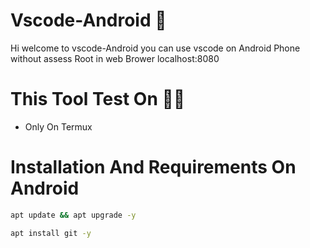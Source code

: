 # Vscode-Android 💯
Hi welcome to vscode-Android you can use vscode on Android Phone without assess Root in web Brower localhost:8080

# This Tool Test On 👨‍💻
- Only On Termux

# Installation And Requirements On Android

```bash
apt update && apt upgrade -y
```
```bash
apt install git -y
```
```bash
